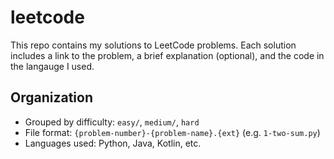 # leetcode

This repo contains my solutions to LeetCode problems. Each solution includes a link to the problem, a brief explanation (optional), and the code in the langauge I used.

## Organization
- Grouped by difficulty: `easy/`, `medium/`, `hard`
- File format: `{problem-number}-{problem-name}.{ext}` (e.g. `1-two-sum.py`)
- Languages used: Python, Java, Kotlin, etc.

